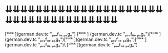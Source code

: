 <h1>⇊⇊⇊⇊⇊⇊⇊⇊⇊⇊⇊⇊⇊⇊⇊⇊⇊⇊⇊⇊⇊⇊⇊⇊⇊⇊⇊⇊⇊⇊⇊⇊⇊⇊⇊⇊</h1>
[ᶜˡⁱᶜᵏ ](german.dev.tc "ₚᵣₒfᵢₗₑ ₚₐgₑ") [ᶜˡⁱᶜᵏ ] (german.dev.tc "ₚᵣₒfᵢₗₑ ₚₐgₑ")[ᶜˡⁱᶜᵏ ](german.dev.tc "ₚᵣₒfᵢₗₑ ₚₐgₑ")[ᶜˡⁱᶜᵏ ](german.dev.tc "ₚᵣₒfᵢₗₑ ₚₐgₑ")[ᶜˡⁱᶜᵏ ](german.dev.tc "ₚᵣₒfᵢₗₑ ₚₐgₑ")\
[ᶜˡⁱᶜᵏ ](german.dev.tc "ₚᵣₒfᵢₗₑ ₚₐgₑ")
